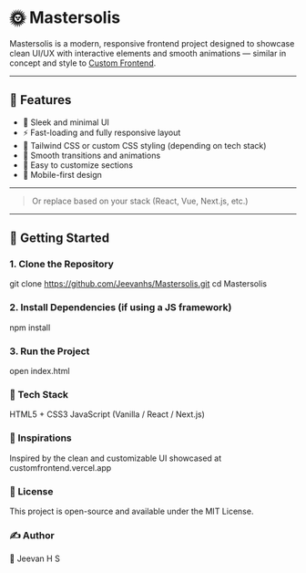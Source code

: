 # 🌞 Mastersolis

Mastersolis is a modern, responsive frontend project designed to showcase clean UI/UX with interactive elements and smooth animations — similar in concept and style to [Custom Frontend](https://customfrontend.vercel.app/).

---

## 🧩 Features

- 🎨 Sleek and minimal UI
- ⚡ Fast-loading and fully responsive layout
- 🎯 Tailwind CSS or custom CSS styling (depending on tech stack)
- 🎥 Smooth transitions and animations
- 🔧 Easy to customize sections
- 📱 Mobile-first design

---


> Or replace based on your stack (React, Vue, Next.js, etc.)

---

## 🚀 Getting Started

### 1. Clone the Repository

git clone https://github.com/Jeevanhs/Mastersolis.git
cd Mastersolis
### 2. Install Dependencies (if using a JS framework)
npm install
### 3. Run the Project
open index.html

### 🔧 Tech Stack
HTML5 + CSS3
JavaScript (Vanilla / React / Next.js)

### 🧠 Inspirations
Inspired by the clean and customizable UI showcased at customfrontend.vercel.app

### 📜 License
This project is open-source and available under the MIT License.

### ✍️ Author
👤 Jeevan H S
